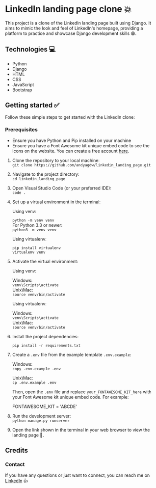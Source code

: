 # LinkedIn landing page clone 💥

This project is a clone of the LinkedIn landing page built using Django. It aims to mimic the look
and feel of LinkedIn's homepage, providing a platform to practice and showcase Django development
skills 😁.

## Technologies 💻

* Python
* Django
* HTML
* CSS
* JavaScript
* Bootstrap

## Getting started ✅

Follow these simple steps to get started with the LinkedIn clone:

### Prerequisites
- Ensure you have Python and Pip installed on your machine
- Ensure you have a Font Awesome kit unique embed code to see the icons on the website. You can
  create a free account [here](https://fontawesome.com/sessions/sign-in?next=%2Fkits).

1. Clone the repository to your local machine: <br />
   `git clone https://github.com/andyagdw/linkedin_landing_page.git`
2. Navigate to the project directory: <br />
   `cd linkedin_landing_page`
3. Open Visual Studio Code (or your preferred IDE): <br />
   `code .`
4. Set up a virtual environment in the terminal: <br />

   Using venv:

   `python -m venv venv` <br />
   For Python 3.3 or newer: <br />
   `python3 -m venv venv`

   Using virtualenv:

   ```
   pip install virtualenv
   virtualenv venv
   ```

5. Activate the virtual environment:

   Using venv:

   Windows: <br />
   `venv\Scripts\activate` <br />
   Unix\Mac: <br />
   `source venv/bin/activate`

   Using virtualenv: <br />

   Windows: <br />
   `venv\Scripts\activate` <br />
   Unix\Mac: <br />
   `source venv/bin/activate`

6. Install the project dependencies: <br />

   ```pip install -r requirements.txt```

7. Create a `.env` file from the example template `.env.example`:
   
   Windows: <br />
   `copy .env.example .env`

   Unix\Mac: <br />
   `cp .env.example .env`

   Then, open the `.env` file and replace `your_FONTAWESOME_KIT_here` with your Font Awesome kit
   unique embed code. For example: <br />

   FONTAWESOME_KIT = 'ABCDE'

9. Run the development server: <br />
   `python manage.py runserver`

10. Open the link shown in the terminal in your web browser to view the landing page 🚀.

## Credits
### Contact

If you have any questions or just want to connect, you can reach me on
[LinkedIn](https://www.linkedin.com/in/andyagyeidwumah/) 👍
